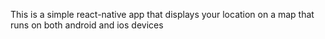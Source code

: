 This is a simple react-native app that displays your location on a map 
that runs on both android and ios devices